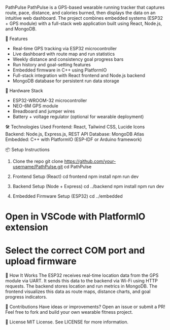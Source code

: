 PathPulse
PathPulse is a GPS-based wearable running tracker that captures route, pace, distance, and calories burned, then displays the data on an intuitive web dashboard. 
The project combines embedded systems (ESP32 + GPS module) with a full-stack web application built using React, Node.js, and MongoDB.

🚀 Features
* Real-time GPS tracking via ESP32 microcontroller
* Live dashboard with route map and run statistics
* Weekly distance and consistency goal progress bars
* Run history and goal-setting features
* Embedded firmware in C++ using PlatformIO
* Full-stack integration with React frontend and Node.js backend
* MongoDB database for persistent run data storage

🔌 Hardware Stack
* ESP32-WROOM-32 microcontroller
* NEO-6M GPS module
* Breadboard and jumper wires
* Battery + voltage regulator (optional for wearable deployment)

🛠️ Technologies Used
Frontend: React, Tailwind CSS, Lucide Icons
Backend: Node.js, Express.js, REST API
Database: MongoDB Atlas
Embedded: C++ with PlatformIO (ESP-IDF or Arduino framework)

📦 Setup Instructions
1. Clone the repo
git clone https://github.com/your-username/PathPulse.git
cd PathPulse

2. Frontend Setup (React)
cd frontend
npm install
npm run dev

3. Backend Setup (Node + Express)
cd ../backend
npm install
npm run dev

4. Embedded Firmware Setup (ESP32)
cd ../embedded
# Open in VSCode with PlatformIO extension
# Select the correct COM port and upload firmware

🧠 How It Works
The ESP32 receives real-time location data from the GPS module via UART. It sends this data to the backend via Wi-Fi using HTTP requests.
The backend stores location and run metrics in MongoDB. The frontend visualizes this data as route maps, distance charts, and goal progress indicators.

🤝 Contributions
Have ideas or improvements? Open an issue or submit a PR!
Feel free to fork and build your own wearable fitness project.

📜 License
MIT License. See LICENSE for more information.
